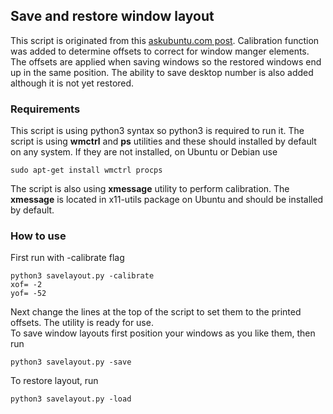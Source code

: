 ## Save and restore window layout
This script is originated from this [askubuntu.com post](https://askubuntu.com/questions/193569/is-there-a-way-to-store-the-current-desktop-layout). Calibration function was added to determine offsets to correct for window manger elements. The offsets are applied when saving windows so the restored windows end up in the same position. The ability to save desktop number is also added although it is not yet restored.

### Requirements
This script is using python3 syntax so python3 is required to run it. The script is using **wmctrl** and **ps** utilities and these should installed by default on any system. If they are not installed, on Ubuntu or Debian use

```
sudo apt-get install wmctrl procps
```
The script is also using **xmessage** utility to perform calibration. The **xmessage** is located in x11-utils package on Ubuntu and should be installed by default.
### How to use
First run with -calibrate flag
```
python3 savelayout.py -calibrate
xof= -2
yof= -52
```
Next change the lines at the top of the script to set them to the printed offsets. The utility is ready for use.  
To save window layouts first position your windows as you like them, then run

``` 
python3 savelayout.py -save
```
To restore layout, run

```
python3 savelayout.py -load
```
